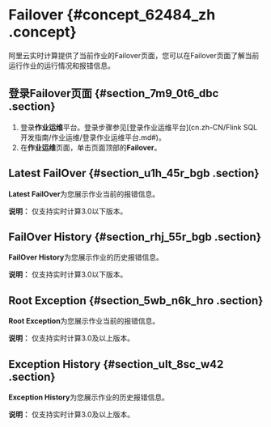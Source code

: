# Failover {#concept_62484_zh .concept}

阿里云实时计算提供了当前作业的Failover页面，您可以在Failover页面了解当前运行作业的运行情况和报错信息。

## 登录Failover页面 {#section_7m9_0t6_dbc .section}

1.  登录**作业运维**平台。登录步骤参见[登录作业运维平台](cn.zh-CN/Flink SQL开发指南/作业运维/登录作业运维平台.md#)。
2.  在**作业运维**页面，单击页面顶部的**Failover**。

## Latest FailOver {#section_u1h_45r_bgb .section}

**Latest FailOver**为您展示作业当前的报错信息。

**说明：** 仅支持实时计算3.0以下版本。

## FailOver History {#section_rhj_55r_bgb .section}

**FailOver History**为您展示作业的历史报错信息。

**说明：** 仅支持实时计算3.0以下版本。

## Root Exception {#section_5wb_n6k_hro .section}

**Root Exception**为您展示作业当前的报错信息。

**说明：** 仅支持实时计算3.0及以上版本。

## Exception History {#section_ult_8sc_w42 .section}

**Exception History**为您展示作业的历史报错信息。

**说明：** 仅支持实时计算3.0及以上版本。

